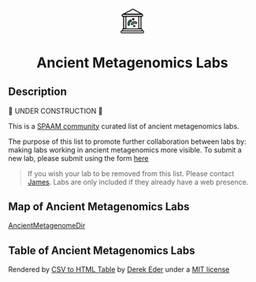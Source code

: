 
#

<p align="center">

<img src="https://raw.githubusercontent.com/SPAAM-community/ancient-metagenomics-labs/main/_media/spaam-AncientMetagenomicLabs_logo.svg" width=10%>

<p/>

<h1 align="center">Ancient Metagenomics Labs</h1>

## Description

🔨 UNDER CONSTRUCTION 🔨

This is a [SPAAM community](https://spaam-community.github.io/) curated list of ancient metagenomics labs.

The purpose of this list to promote further collaboration between labs by: making labs working in ancient metagenomics more visible. To submit a new lab, please submit using the form [here](https://github.com/SPAAM-community/ancient-metagenomics-labs/issues/new?assignees=&labels=new-lab&template=new_lab.yaml&title=Add+Name+of+Lab)

> If you wish your lab to be removed from this list. Please contact [James](jfy133@gmail.com). Labs are only included if they already have a web presence.

## Map of Ancient Metagenomics Labs

[AncientMetagenomeDir](https://render.githubusercontent.com/view/geojson?url=https://raw.githubusercontent.com/SPAAM-community/ancient-metagenomics-labs/main/data/ancient-metagenomics-labs.geojson ':include :type=iframe width=75% height=400px')

## Table of Ancient Metagenomics Labs

<div id="table-container"></div>

<p class="text-right">Rendered by <a href="https://github.com/derekeder/csv-to-html-table">CSV to HTML Table</a> by <a href="http://derekeder.com">Derek Eder</a> under a <a href="https://github.com/derekeder/csv-to-html-table/blob/master/LICENSE">MIT license</a></p>

<script>
    function format_link(link) {
        if (link)
            return "<a href='" + link + "' target='_blank'>" + link + "</a>";
        else return "";
    }

    CsvToHtmlTable.init({
        csv_path: 'data/ancient-metagenomics-labs.csv',
        element: 'table-container',
        allow_download: true,
        csv_options: {separator: ',', delimiter: '"'},
        datatables_options: {"paging": false, "columns.width": "90%", { "visible": false, "targets": 8 }},
        custom_formatting: [[5, format_link]]

    });
</script>

<style>
    .btn-info {
        background-color: #FFFFFF;
        border-color: #732a82;
        font-family: 'Varela Round', sans-serif;
        border-radius: 2rem;
        border-style: solid;
        border-width: 1px;
    }
    .btn-info:hover {
        font-family: 'Varela Round', sans-serif;
        background-color: #732a82;
    }
</style>
